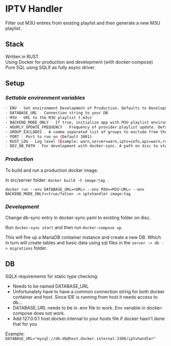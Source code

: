# IPTV Handler

Filter out M3U entires from existing playlist and then generate a new M3U playlist.

## Stack

Written in RUST.  
Using Docker for production and development (with docker-compose)  
Pure SQL using SQLX as fully async driver.

## Setup

### _Settable environment variables_

```bash
- ENV - Set environment Development of Production. Defaults to Development.
- DATABASE_URL - Connection string to your DB
- M3U - URL to the M3U playlist (.m3u)
- BACKEND_MODE_ONLY - If true, initialize app with M3U playlist environment variable. Requires M3U variable to be set and a valid URL.
- HOURLY_UPDATE_FREQUENCY - Frequency of provider playlist update. Defaults to every 12 hours.
- GROUP_EXCLUDES - A comma separated list of groups to exclude from the final playlist. Checks if the substring provided is part of the group title. Case-insensitive.
- PORT - Port to run on (Default 3001)
- RUST_LOG - Log level (Example: warn,server=warn,iptv=info,api=warn,rest-client=warn)
- DEV_DB_PATH - For development with docker-sync. A path on disc to store development database data.
```

### _Production_

To build and run a production docker image.

In src/server folder: `docker build -t image:tag .`

`docker run --env DATABASE_URL=<URL> --env M3U=<M3U-URL> --env BACKEND_MODE_ONLY=<true/false> -n iptvhandler image:tag`

### _Development_

Change db-sync entry in docker-sync.yaml to existing folder on disc.

Run `docker-sync start` and then run `docker-compose up`.

This will fire up a MariaDB container instance and create a new DB.
Which in turn will create tables and basic data using sql files in the `server -> db -> migrations` folder.

## DB

SQLX requirements for static type checking:

- Needs to be named DATABASE_URL
- Unfortunately have to have a common connection string for both docker container and host. Since IDE is running from host it needs access to db...
- DATABASE_URL needs to be in .env file to work. Env variable in docker-compose does not work.
- Add 127.0.0.1 host.docker.internal to your hosts file if docker hasn't done that for you

Example: `DATABASE_URL="mysql://db:db@host.docker.internal:3306/iptvhandler"`
